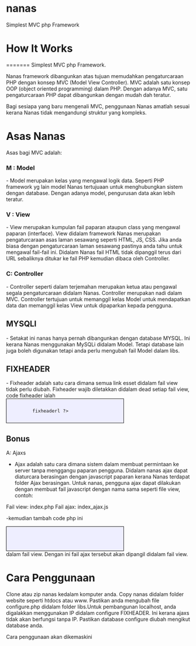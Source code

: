 nanas
=====

<style type="text/css">
.codebox {
	/* Below are styles for the codebox (not the code itself) */
	border:1px solid black;
	background-color:#EEEEFF;
	width:300px;
	overflow:auto;    
	padding:10px;
}
.codebox code {
	/* Styles in here affect the text of the codebox */
	font-size:0.9em;
	/* You could also put all sorts of styling here, like different font, color, underline, etc. for the code. */
}
</style>

Simplest MVC php Framework

<h1>How It Works</h1>
=======
Simplest MVC php Framework.

Nanas framework dibangunkan atas tujuan memudahkan pengaturcaraan PHP dengan konsep MVC (Model View Controller). MVC adalah satu konsep OOP (object oriented programming) dalam PHP. Dengan adanya MVC, satu pengaturcaraan PHP dapat dibangunkan dengan mudah dah teratur.

Bagi sesiapa yang baru mengenali MVC, penggunaan Nanas amatlah sesuai kerana Nanas tidak mengandungi struktur yang kompleks. 

<h1>Asas Nanas</h1>

Asas bagi MVC adalah:

<h3>M : Model</h3>
- Model merupakan kelas yang mengawal logik data. Seperti PHP framework yg lain model Nanas tertujuaan untuk menghubungkan sistem dengan database. Dengan adanya model, pengurusan data akan lebih teratur.

<h3>V : View</h3>
- View merupakan kumpulan fail paparan ataupun class yang mengawal paparan (interface). View didalam framework Nanas merupakan pengaturcaraan asas laman sesawang seperti HTML, JS, CSS. Jika anda biasa dengan pengaturcaraan laman sesawang pastinya anda tahu untuk mengawal fail-fail ini. Didalam Nanas fail HTML tidak dipanggil terus dari URL sebaliknya ditukar ke fail PHP kemudian dibaca oleh Controller.

<h3>C: Controller</h3>
- Controller seperti dalam terjemahan merupakan ketua atau pengawal segala pengaturcaraan didalam Nanas. Controller merupakan nadi dalam MVC. Controller tertujuan untuk memanggil kelas Model untuk mendapatkan data dan memanggil kelas View untuk dipaparkan kepada pengguna.

<h2>MYSQLI</h2>
- Setakat ini nanas hanya pernah dibangunkan dengan database MYSQL. Ini kerana Nanas menggunakan MySQLi didalam Model. Tetapi database lain juga boleh digunakan tetapi anda perlu mengubah fail Model dalam libs.

<h2>FIXHEADER</h2>
- Fixheader adalah satu cara dimana semua link esset didalam fail view tidak perlu diubah. Fixheader wajib diletakkan didalam dead setiap fail view, code fixheader ialah 
<div class="codebox">
    <code>   
        <?= $this->fixheaderl ?>
    </code>
</div>

<h2>Bonus</h2>

A: Ajaxs
- Ajax adalah satu cara dimana sistem dalam membuat permintaan ke server tanpa menggangu paparan pengguna. Didalam nanas ajax dapat diaturcara berasingan dengan javascript paparan kerana Nanas terdapat folder Ajax berasingan. Untuk nanas, pengguna ajax dapat dilakukan dengan membuat fail javascript dengan nama sama seperti file view, contoh: 

Fail view: index.php
Fail ajax: index_ajax.js

-kemudian tambah code php ini 
<div class="codebox">
    <code>   
        <?= $ajax; ?> 
    </code>
</div>
dalam fail view. Dengan ini fail ajax tersebut akan dipangil didalam fail view.

<h1>Cara Penggunaan</h1>

Clone atau zip nanas kedalam komputer anda. Copy nanas didalam folder website seperti htdocs atau www. Pastikan anda mengubah file configure.php didalam folder libs.Untuk pembangunan localhost, anda digalakkan menggunakan IP didalam configure FIXHEADER. Ini kerana ajaxs tidak akan berfungsi tanpa IP. Pastikan database configure diubah mengikut database anda.

Cara penggunaan akan dikemaskini 